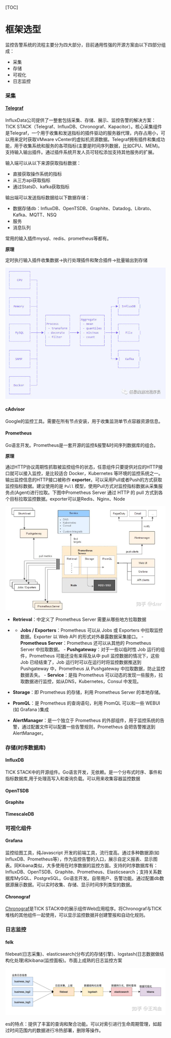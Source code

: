 [TOC]



# 框架选型

监控告警系统的流程主要分为四大部分，目前通用性强的开源方案由以下四部分组成：

* 采集
* 存储
* 可视化
* 日志监控



### 采集

#### [Telegraf](https://github.com/influxdata/telegraf)

InfluxData公司提供了一整套包括采集、存储、展示、监控告警的解决方案：TICK STACK（Telegraf、InfluxDB、Chronograf、Kapacitor）。核心采集组件是Telegraf，一个用于收集和发送指标的插件驱动的服务器代理，内存占用小，可以用来定时获取VMware vCenter的虚拟机资源数据。Telegraf拥有插件和集成功能，用于收集系统和服务的各项指标(主要是时间序列数据，比如CPU、MEM)。支持输入输出插件。通过插件系统开发人员可轻松添加支持其他服务的扩展。

输入端可以从以下来源获取指标数据：

* 直接获取操作系统的指标
* 从三方api获取指标
* 通过StatsD、kafka获取指标

输出端可以发送指标数据给以下数据存储：

* 数据存储db：InfluxDB、OpenTSDB、Graphite、Datadog、Librato、Kafka、MQTT、NSQ
* 服务
* 消息队列

常用的输入插件mysql、redis、prometheus等都有。

**原理**

定时执行输入插件收集数据->执行处理插件和聚合插件->批量输出到存储

![](https://raw.githubusercontent.com/r2ys/upic_rep/main/uPic/%E4%BC%81%E4%B8%9A%E5%BE%AE%E4%BF%A1%E6%88%AA%E5%9B%BE_9e1db1e6-08b8-405e-90ce-5fca91855c1e.png)



#### cAdvisor

Google的监控工具。需要在所有节点安装，用于收集监测单节点容器资源信息。

#### Prometheus

Go语言开发。Prometheus是一套开源的监控&报警&时间序列数据库的组合。

**原理**

通过HTTP协议周期性抓取被监控组件的状态，任意组件只要提供对应的HTTP接口就可以接入监控，是比较适合 Docker，Kubernetes 等环境的监控系统之一。输出监控信息的HTTP接口被称作 **exporter**。可以采用Pull或者Push的方式获取监控指标数据。建议使用的是 `Pull` 模型，使用Pull方式对监控指标数据从采集服务点(Agent)进行拉取。下图中Prometheus Server 通过 HTTP 的 pull 方式到各个目标拉取监控数据。exporter可以是Redis、Nginx、Node

![](https://raw.githubusercontent.com/r2ys/upic_rep/main/uPic/v2-98f7fcc9807e0f23d4a1464f71afe0cf_1440w.jpg)



- **Retrieval**：中定义了 Prometheus Server 需要从哪些地方拉取数据

- - **Jobs / Exporters**：Prometheus 可以从 Jobs 或 Exporters 中拉取监控数据。Exporter 以 Web API 的形式对外暴露数据采集接口。
        - **Prometheus Server**：Prometheus 还可以从其他的 Prometheus Server 中拉取数据。
        - **Pushgateway**：对于一些以临时性 Job 运行的组件，Prometheus 可能还没有来得及从中 pull 监控数据的情况下，这些 Job 已经结束了，Job 运行时可以在运行时将监控数据推送到 Pushgateway 中，Prometheus 从 Pushgateway 中拉取数据，防止监控数据丢失。
        - **Service**：是指 Prometheus 可以动态的发现一些服务，拉取数据进行监控，如从DNS，Kubernetes，Consul 中发现。

- **Storage**：即 Prometheus 的存储，利用 Prometheus Server 的本地存储。

- **PromQL**：是 Prometheus 的查询语句，利用 PromQL 可以和一些 WEBUI (如 Grafana )集成

- **AlertManager**：是一个独立于 Prometheus 的外部组件，用于监控系统的告警，通过配置文件可以配置一些告警规则，Prometheus 会把告警推送到 AlertManager。



### 存储(时序数据库)

#### InfluxDB

TICK STACK中的开源组件。Go语言开发，无依赖。是一个分布式时序、事件和指标数据库,用于处理高写入和查询负载。可以用来收集容器监控数据

#### OpenTSDB

#### Graphite

#### TimescaleDB



### 可视化组件

#### Grafana

监控绘图工具，纯Javascript 开发的前端工具，流行度高。通过多种数据源(如InfluxDB、Prometheus等），作为监控告警的入口，展示自定义报表、显示图表。同Kibana类似，大多使用在时序数据的监控方面。支持的时序数据库有：InfluxDB、OpenTSDB、Graphite、Prometheus、Elasticsearch；支持关系数据库MySQL、PostgreSQL。Go语言开发。自带用户、告警功能。通过配置db数据源展示数据。可以实时收集、存储、显示时间序列类型的数据。

#### Chronograf

[Chronograf](https://docs.influxdata.com/chronograf/v1.5/)是TICK STACK中的展示组件Web应用程序。将Chronograf与TICK堆栈的其他组件一起使用，可以显示监控数据并创建警报和自动化规则。



### 日志监控

#### felk

filebeat(日志采集)、elasticsearch(分布式的存储引擎)、logstash(日志数据做结构化处理)和kibana(监控面板)。市面上成熟的日志监控方案

![](https://raw.githubusercontent.com/r2ys/upic_rep/main/uPic/v2-b7af563322b1d87b0a74ecc393fe2694_1440w.jpg)

es的特点：提供了丰富的查询和聚合功能。可以对索引进行生命周期管理，如超过时间范围内的数据进行冷热部署，删除等操作。